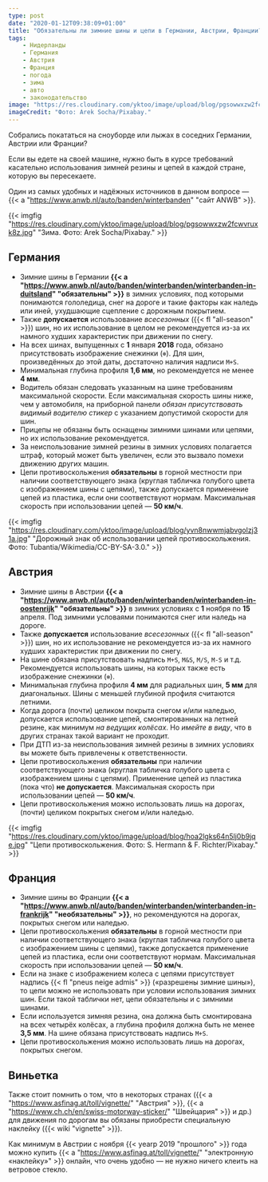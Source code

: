 ```yaml
---
type: post
date: "2020-01-12T09:38:09+01:00"
title: "Обязательны ли зимние шины и цепи в Германии, Австрии, Франции?"
tags:
    - Нидерланды
    - Германия
    - Австрия
    - Франция
    - погода
    - зима
    - авто
    - законодательство
image: "https://res.cloudinary.com/yktoo/image/upload/blog/pgsowwxzw2fcwvruxk8z.jpg"
imageCredit: "Фото: Arek Socha/Pixabay."
---
```


Собрались покататься на сноуборде или лыжах в соседних Германии, Австрии или Франции?

Если вы едете на своей машине, нужно быть в курсе требований касательно использования зимней резины и цепей в каждой стране, которую вы пересекаете.

<!--more-->

Один из самых удобных и надёжных источников в данном вопросе — {{< a "https://www.anwb.nl/auto/banden/winterbanden" "сайт ANWB" >}}.

{{< imgfig "https://res.cloudinary.com/yktoo/image/upload/blog/pgsowwxzw2fcwvruxk8z.jpg" "Зима. Фото: Arek Socha/Pixabay." >}}

## Германия

* Зимние шины в Германии **{{< a "https://www.anwb.nl/auto/banden/winterbanden/winterbanden-in-duitsland" "обязательны" >}}** в зимних условиях, под которыми понимаются гололедица, снег на дороге и такие факторы как наледь или иней, ухудшающие сцепление с дорожным покрытием.
* Также **допускается** использование *всесезонных* ({{< fl "all-season" >}}) шин, но их использование в целом не рекомендуется из-за их намного худших характеристик при движении по снегу.
* На всех шинах, выпущенных с **1** января **2018** года, обязано присутствовать изображение снежинки (`❄`). Для шин, произведённых до этой даты, достаточно наличия надписи `M+S`.
* Минимальная глубина профиля **1,6 мм**, но рекомендуется не менее **4 мм**.
* Водитель обязан следовать указанным на шине требованиям максимальной скорости. Если максимальная скорость шины ниже, чем у автомобиля, на приборной панели *обязан присутствовать видимый водителю стикер* с указанием допустимой скорости для шин.
* Прицепы не обязаны быть оснащены зимними шинами или цепями, но их использование рекомендуется.
* За неиспользование зимней резины в зимних условиях полагается штраф, который может быть увеличен, если это вызвало помехи движению других машин.
* Цепи противоскольжения **обязательны** в горной местности при наличии соответствующего знака (круглая табличка голубого цвета с изображением шины с цепями), также допускается применение цепей из пластика, если они соответствуют нормам. Максимальная скорость при использовании цепей — **50 км/ч**.

{{< imgfig "https://res.cloudinary.com/yktoo/image/upload/blog/yvn8nwwmjabvgolzj31a.jpg" "Дорожный знак об использовании цепей противоскольжения. Фото: Tubantia/Wikimedia/CC-BY-SA-3.0." >}}

## Австрия

* Зимние шины в Австрии **{{< a "https://www.anwb.nl/auto/banden/winterbanden/winterbanden-in-oostenrijk" "обязательны" >}}** в зимних условиях с **1** ноября по **15** апреля. Под зимними условаями понимаются снег или наледь на дороге.
* Также **допускается** использование *всесезонных* ({{< fl "all-season" >}}) шин, но их использование не рекомендуется из-за их намного худших характеристик при движении по снегу.
* На шине обязана присутствовать надпись `M+S`, `M&S`, `M/S`, `M-S` и т.д. Рекомендуется использовать шины, на которых также есть изображение снежинки (`❄`).
* Минимальная глубина профиля **4 мм** для радиальных шин, **5 мм** для диагональных. Шины с меньшей глубиной профиля считаются летними.
* Когда дорога (почти) целиком покрыта снегом и/или наледью, допускается использование цепей, смонтированных на летней резине, как минимум *на ведущих колёсах*. Но *имейте в виду*, что в других странах такой вариант не проходит.
* При ДТП из-за неиспользования зимней резины в зимних условиях вы можете быть привлечены к ответственности.
* Цепи противоскольжения **обязательны** при наличии соответствующего знака (круглая табличка голубого цвета с изображением шины с цепями). Применение цепей из пластика (пока что) **не допускается**. Максимальная скорость при использовании цепей — **50 км/ч**.
* Цепи противоскольжения можно использовать лишь на дорогах, (почти) целиком покрытых снегом и/или наледью.

{{< imgfig "https://res.cloudinary.com/yktoo/image/upload/blog/hoa2lgks64n5lj0b9jqe.jpg" "Цепи противоскольжения. Фото: S. Hermann & F. Richter/Pixabay." >}}

## Франция

* Зимние шины во Франции **{{< a "https://www.anwb.nl/auto/banden/winterbanden/winterbanden-in-frankrijk" "необязательны" >}}**, но рекомендуются на дорогах, покрытых снегом или наледью.
* Цепи противоскольжения **обязательны** в горной местности при наличии соответствующего знака (круглая табличка голубого цвета с изображением шины с цепями), также допускается применение цепей из пластика, если они соответствуют нормам. Максимальная скорость при использовании цепей — **50 км/ч**.
* Если на знаке с изображением колеса с цепями присутствует надпись {{< fl "pneus neige admis" >}} («разрешены зимние шины»), то цепи можно не использовать при условии использования зимних шин. Если такой таблички нет, цепи обязательны и с зимними шинами.
* Если используется зимняя резина, она должна быть смонтирована на всех четырёх колёсах, а глубина профиля должна быть не менее **3,5 мм**. На шине обязана присутствовать надпись `M+S`.
* Цепи противоскольжения можно использовать лишь на дорогах, покрытых снегом.

## Виньетка

Также стоит помнить о том, что в некоторых странах ({{< a "https://www.asfinag.at/toll/vignette/" "Австрия" >}}, {{< a "https://www.ch.ch/en/swiss-motorway-sticker/" "Швейцария" >}} и др.) для движения по дорогам вы обязаны приобрести специальную наклейку ({{< wiki "vignette" >}}).

Как минимум в Австрии с ноября {{< yearp 2019 "прошлого" >}} года можно купить {{< a "https://www.asfinag.at/toll/vignette/" "электронную «наклейку»" >}} онлайн, что очень удобно — не нужно ничего клеить на ветровое стекло.